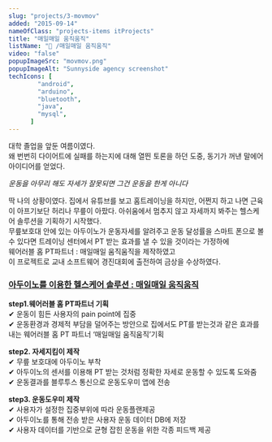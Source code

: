 ```yaml
---
slug: "projects/3-movmov"
added: "2015-09-14"
nameOfClass: "projects-items itProjects"
title: "매일매일 움직움직"
listName: "📱 /매일매일 움직움직"
video: "false"
popupImageSrc: "movmov.png"
popupImageAlt: "Sunnyside agency screenshot"
techIcons: [
        "android",
        "arduino",
        "bluetooth",
        "java",
        "mysql",
      ]
---
```

대학 졸업을 앞둔 여름이였다.  
왜 번번히 다이어트에 실패를 하는지에 대해 열띈 토론을 하던 도중, 동기가 꺼낸 말에어 아이디어를 얻었다.  
  
_운동을 아무리 해도 자세가 잘못되면 그건 운동을 한게 아니다_
  
딱 나의 상황이였다. 집에서 유튜브를 보고 홈트레이닝을 하지만, 어쩐지 하고 나면 근육이 아프기보단 허리나 무릎이 아팠다. 
아쉬움에서 멈추지 않고 자세까지 봐주는 헬스케어 솔루션을 기획하기 시작했다.  
무릎보호대 안에 있는 아두이노가 운동자세를 알려주고 운동 달성률을 스마트 폰으로 볼 수 있다면 트레이닝 센터에서 PT 받는 효과를 낼 수 있을 것이라는 가정하에  
웨어러블 홈 PT파트너 : 매일매일 움직움직을 제작하였고    
이 프로젝트로 교내 소프트웨어 경진대회에 출전하여 금상을 수상하였다.

### [아두이노를 이용한 헬스케어 솔루션 : 매일매일 움직움직](https://docs.google.com/presentation/d/12-4NHg8yEkHy_y4LaYJQl0o_YlPPAH6X/edit#slide=id.p1)
__step1.웨어러블 홈 PT파트너 기획__  
✔︎ 운동이 힘든 사용자의 pain point에 집중   
✔︎ 운동환경과 경제적 부담을 덜어주는 방안으로 집에서도 PT를 받는것과 같은 효과를 내는 웨어러블 홈 PT 파트너 ‘매일매일 움직움직’기획     
  
  __step2. 자세지킴이 제작__  
✔︎ 무릎 보호대에 아두이노 부착  
✔︎ 아두이노의 센서를 이용해 PT 받는 것처럼 정확한 자세로 운동할 수 있도록 도와줌  
✔︎ 운동결과를 블루투스 통신으로 운동도우미 앱에 전송  
  
__step3. 운동도우미 제작__  
✔︎ 사용자가 설정한 집중부위에 따라 운동플랜제공    
✔︎ 아두이노를 통해 전송 받은 사용자 운동 데이터 DB에 저장  
✔︎ 사용자 데이터를 기반으로 균형 잡힌 운동을 위한 각종 피드백 제공     
